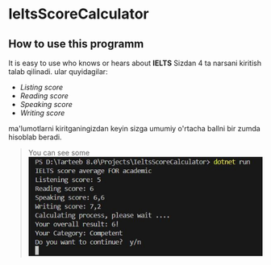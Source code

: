 # IeltsScoreCalculator

## How to use this programm

It is easy to use who knows or hears about **IELTS**
Sizdan 4 ta narsani kiritish talab qilinadi.
ular quyidagilar:
-    _Listing score_
-    *Reading score*
-    *Speaking score*
-    *Writing score*

ma'lumotlarni kiritganingizdan keyin sizga umumiy o'rtacha ballni bir zumda hisoblab beradi.

> You can see some ![Result](Images/pictureResult.JPG)

